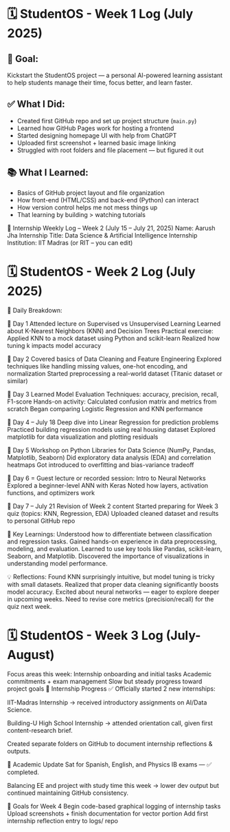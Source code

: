 # 🗓️ StudentOS - Week 1 Log (July 2025)
## 🎯 Goal:
Kickstart the StudentOS project — a personal AI-powered learning assistant to help students manage their time, focus better, and learn faster.

## ✅ What I Did:
- Created first GitHub repo and set up project structure (`main.py`)
- Learned how GitHub Pages work for hosting a frontend
- Started designing homepage UI with help from ChatGPT
- Uploaded first screenshot + learned basic image linking
- Struggled with root folders and file placement — but figured it out

## 📚 What I Learned:
- Basics of GitHub project layout and file organization
- How front-end (HTML/CSS) and back-end (Python) can interact
- How version control helps me not mess things up
- That learning by building > watching tutorials

🧠 Internship Weekly Log – Week 2 (July 15 – July 21, 2025)
Name: Aarush Jha
Internship Title: Data Science & Artificial Intelligence Internship
Institution: IIT Madras (or RIT – you can edit)





# 🗓️ StudentOS - Week 2 Log (July 2025)

📅 Daily Breakdown:

📌 Day 1 
Attended lecture on Supervised vs Unsupervised Learning
Learned about K-Nearest Neighbors (KNN) and Decision Trees
Practical exercise: Applied KNN to a mock dataset using Python and scikit-learn
Realized how tuning k impacts model accuracy


📌 Day 2
Covered basics of Data Cleaning and Feature Engineering
Explored techniques like handling missing values, one-hot encoding, and normalization
Started preprocessing a real-world dataset (Titanic dataset or similar)


📌 Day 3
Learned Model Evaluation Techniques: accuracy, precision, recall, F1-score
Hands-on activity: Calculated confusion matrix and metrics from scratch
Began comparing Logistic Regression and KNN performance


📌 Day 4 – July 18
Deep dive into Linear Regression for prediction problems
Practiced building regression models using real housing dataset
Explored matplotlib for data visualization and plotting residuals



📌 Day 5 
Workshop on Python Libraries for Data Science (NumPy, Pandas, Matplotlib, Seaborn)
Did exploratory data analysis (EDA) and correlation heatmaps
Got introduced to overfitting and bias-variance tradeoff



📌 Day 6 =
Guest lecture or recorded session: Intro to Neural Networks
Explored a beginner-level ANN with Keras
Noted how layers, activation functions, and optimizers work


📌 Day 7 – July 21
Revision of Week 2 content
Started preparing for Week 3 quiz (topics: KNN, Regression, EDA)
Uploaded cleaned dataset and results to personal GitHub repo



📝 Key Learnings:
Understood how to differentiate between classification and regression tasks.
Gained hands-on experience in data preprocessing, modeling, and evaluation.
Learned to use key tools like Pandas, scikit-learn, Seaborn, and Matplotlib.
Discovered the importance of visualizations in understanding model performance.



💡 Reflections:
Found KNN surprisingly intuitive, but model tuning is tricky with small datasets.
Realized that proper data cleaning significantly boosts model accuracy.
Excited about neural networks — eager to explore deeper in upcoming weeks.
Need to revise core metrics (precision/recall) for the quiz next week.






# 🗓️ StudentOS - Week 3 Log (July- August)


Focus areas this week:
Internship onboarding and initial tasks
Academic commitments + exam management
Slow but steady progress toward project goals
🔧 Internship Progress
✅ Officially started 2 new internships:



IIT-Madras Internship → received introductory assignments on AI/Data Science.


Building-U High School Internship → attended orientation call, given first content-research brief.


Created separate folders on GitHub to document internship reflections & outputs.



 📘 Academic Update
Sat for Spanish, English, and Physics IB exams — ✅ completed.


Balancing EE and project with study time this week → lower dev output but continued maintaining GitHub consistency.


 
 📌 Goals for Week 4
Begin code-based graphical logging of internship tasks
Upload screenshots + finish documentation for vector portion
Add first internship reflection entry to logs/ repo

